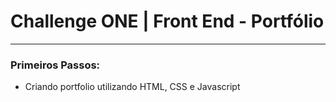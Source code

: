 # Challenge ONE | Front End - Portfólio
---


###  Primeiros Passos:
- Criando portfolio utilizando HTML, CSS e Javascript